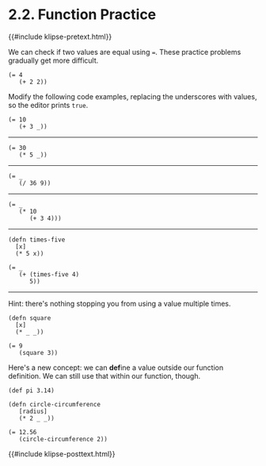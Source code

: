 # 2.2. Function Practice

{{#include klipse-pretext.html}}

We can check if two values are equal using `=`.
These practice problems gradually get more difficult.

```klipse
(= 4
   (+ 2 2))
```

Modify the following code examples, replacing the underscores with values,
so the editor prints `true`.

```klipse
(= 10
   (+ 3 _))
```

<hr />

```klipse
(= 30
   (* 5 _))
```

<hr />

```klipse
(= _
   (/ 36 9))
```

<hr />

```klipse
(= _
   (* 10
      (+ 3 4)))
```

<hr />

```klipse
(defn times-five
  [x]
  (* 5 x))

(= _
   (+ (times-five 4)
      5))
```

<hr />

Hint: there's nothing stopping you from using a value multiple times.

```klipse
(defn square
  [x]
  (* _ _))

(= 9
   (square 3))
```

Here's a new concept: we can **def**ine a value outside our function definition.
We can still use that within our function, though.

```klipse
(def pi 3.14)

(defn circle-circumference
   [radius]
   (* 2 _ _))

(= 12.56
   (circle-circumference 2))
```

{{#include klipse-posttext.html}}
